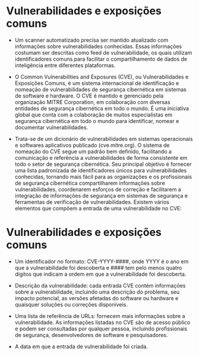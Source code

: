 # Vulnerabilidades e exposições comuns

- Um scanner automatizado precisa ser mantido atualizado com informações sobre vulnerabilidades conhecidas. Essas informações costumam ser descritas como feed de vulnerabilidade, os quais utilizam identificadores comuns para facilitar o compartilhamento de dados de inteligência entre diferentes plataformas.

- O Common Vulnerabilities and Exposures (CVE), ou Vulnerabilidades e Exposições Comuns, é um sistema internacional de identificação e nomeação de vulnerabilidades de segurança cibernética em sistemas de software e hardware. O CVE é mantido e gerenciado pela organização MITRE Corporation, em colaboração com diversas entidades de segurança cibernética em todo o mundo. É uma iniciativa global que conta com a colaboração de muitos especialistas em segurança cibernética em todo o mundo para identificar, nomear e documentar vulnerabilidades.

- Trata-se de um dicionário de vulnerabilidades em sistemas operacionais e softwares aplicativos publicado (cve.mitre.org). O sistema de nomeação do CVE segue um padrão bem definido, facilitando a comunicação e referência a vulnerabilidades de forma consistente em todo o setor de segurança cibernética. Seu principal objetivo é fornecer uma lista padronizada de identificadores únicos para vulnerabilidades conhecidas, tornando mais fácil para as organizações e os profissionais de segurança cibernética compartilharem informações sobre vulnerabilidades, coordenarem esforços de correção e facilitarem a integração de informações de segurança em sistemas de segurança e ferramentas de verificação de vulnerabilidades. Existem vários elementos que compõem a entrada de uma vulnerabilidade no CVE:

# Vulnerabilidades e exposições comuns

- Um identificador no formato: CVE-YYYY-####, onde YYYY é o ano em que a vulnerabilidade foi descoberta e #### tem pelo menos quatro dígitos que indicam a ordem em que a vulnerabilidade foi descoberta.

- Descrição da vulnerabilidade: cada entrada CVE contém informações sobre a vulnerabilidade, incluindo uma descrição do problema, seu impacto potencial, as versões afetadas do software ou hardware e quaisquer soluções ou correções disponíveis.

- Uma lista de referência de URLs: fornecem mais informações sobre a vulnerabilidade. As informações listadas no CVE são de acesso público e podem ser consultadas por qualquer pessoa, incluindo profissionais de segurança, desenvolvedores de software e pesquisadores.

- A data em que a entrada de vulnerabilidade foi criada.